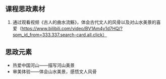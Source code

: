 ## 课程思政素材

1. 通过观看视频《古人的曲水流觞》，体会古代文人的风骨以及对山水美景的喜爱（https://www.bilibili.com/video/BV1Am4y1d7HQ/?spm_id_from=333.337.search-card.all.click）

## 思政元素

- 热爱中国河山——描写河山美景
- 审美体验——体会山水美景，感悟文人风骨
